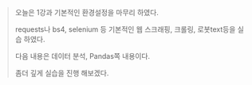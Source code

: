 > 오늘은 1강과 기본적인 환경설정을 마무리 하였다.
>
> requests나 bs4, selenium 등 기본적인 웹 스크래핑, 크롤링, 로봇text등을 실습 하였다.
>
> 다음 내용은 데이터 분석, Pandas쪽 내용이다.
>
> 좀더 깊게 실습을 진행 해보겠다.
